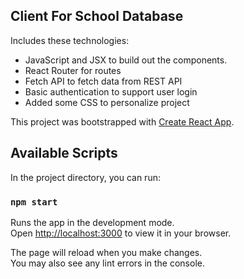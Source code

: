 ## Client For School Database

Includes these technologies:

* JavaScript and JSX to build out the components.
* React Router for routes
* Fetch API to fetch data from REST API
* Basic authentication to support user login
* Added some CSS to personalize project


This project was bootstrapped with [Create React App](https://github.com/facebook/create-react-app).

## Available Scripts

In the project directory, you can run:

### `npm start`

Runs the app in the development mode.\
Open [http://localhost:3000](http://localhost:3000) to view it in your browser.

The page will reload when you make changes.\
You may also see any lint errors in the console.


